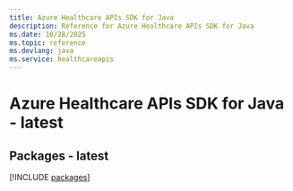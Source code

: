 ```yaml
---
title: Azure Healthcare APIs SDK for Java
description: Reference for Azure Healthcare APIs SDK for Java
ms.date: 10/28/2025
ms.topic: reference
ms.devlang: java
ms.service: healthcareapis
---
```

# Azure Healthcare APIs SDK for Java - latest
## Packages - latest
[!INCLUDE [packages](healthcare-apis-index.md)]